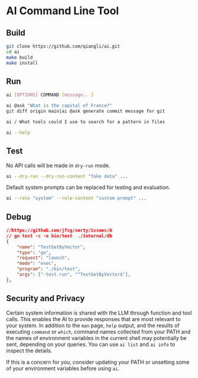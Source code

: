# AI Command Line Tool

## Build

```bash
git clone https://github.com/qiangli/ai.git
cd ai
make build
make install
```

## Run

```bash
ai [OPTIONS] COMMAND [message...]

ai @ask "What is the capital of France?"
git diff origin main|ai @ask generate commit message for git

ai / What tools could I use to search for a pattern in files

ai --help
```

## Test

No API calls will be made in `dry-run` mode.

```bash
ai --dry-run --dry-run-content "fake data" ...
```

Default system prompts can be replaced for testing and evaluation.

```bash
ai --role "system" --role-content "custom prompt" ...
```

## Debug

```json
//https://github.com/jfcg/sorty/issues/6
// go test -c -o bin/test  ./internal/db
{
    "name": "TestGetByVector",
    "type": "go",
    "request": "launch",
    "mode": "exec",
    "program": "./bin/test",
    "args": ["-test.run", "^TestGetByVector$"],
},
```

## Security and Privacy

Certain system information is shared with the LLM through function and tool calls. This enables the AI to provide responses that are most relevant to your system.
In addition to the `man` page, `help` output, and the results of executing `command` or `which`, command names collected from your PATH and the names of environment variables in the current shell may potentially be sent, depending on your queries. You can use `ai list` and `ai info` to inspect the details.

If this is a concern for you, consider updating your PATH or unsetting some of your environment variables before using `ai`.
